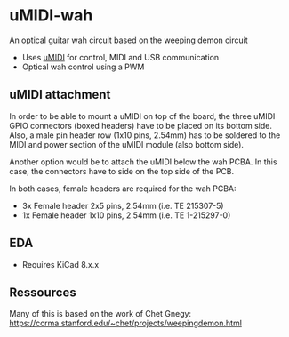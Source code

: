 # uMIDI-wah

An optical guitar wah circuit based on the weeping demon circuit

* Uses [uMIDI](https://github.com/theFork/uMIDI) for control, MIDI and USB communication
* Optical wah control using a PWM

## uMIDI attachment
In order to be able to mount a uMIDI on top of the board, the three uMIDI GPIO connectors (boxed headers) have to be placed on its bottom side. Also, a male pin header row (1x10 pins, 2.54mm) has to be soldered to the MIDI and power section of the uMIDI module (also bottom side).

Another option would be to attach the uMIDI below the wah PCBA. In this case, the connectors have to side on the top side of the PCB.

In both cases, female headers are required for the wah PCBA:

* 3x Female header 2x5 pins, 2.54mm (i.e. TE 215307-5)
* 1x Female header 1x10 pins, 2.54mm (i.e. TE 1-215297-0)

## EDA
* Requires KiCad 8.x.x

## Ressources
Many of this is based on the work of Chet Gnegy: https://ccrma.stanford.edu/~chet/projects/weepingdemon.html
